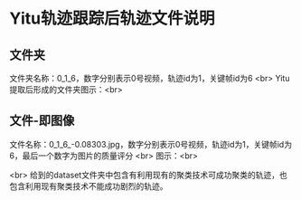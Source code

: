 # Yitu轨迹跟踪后轨迹文件说明
## 文件夹
文件夹名称：0_1_6，数字分别表示0号视频，轨迹id为1，关键帧id为6 \<br> 
Yitu提取后形成的文件夹图示：\<br> 


## 文件-即图像
文件名称：0_1_6_-0.08303.jpg，数字分别表示0号视频，轨迹id为1，关键帧id为6，最后一个数字为图片的质量评分 \<br> 
图示：\<br> 

\<br> 
给到的dataset文件夹中包含有利用现有的聚类技术可成功聚类的轨迹，也包含利用现有聚类技术不能成功剧烈的轨迹。

